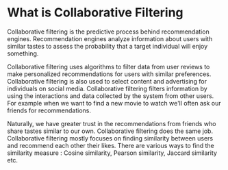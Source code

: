 <h1>What is Collaborative Filtering</h1>
Collaborative filtering is the predictive process behind recommendation engines. Recommendation engines analyze information about users with similar tastes to assess the probability that a target individual will enjoy something.

Collaborative filtering uses algorithms to filter data from user reviews to make personalized recommendations for users with similar preferences. Collaborative filtering is also used to select content and advertising for individuals on social media.
Collaborative filtering filters information by using the interactions and data collected by the system from other users. For example when we want to find a new movie to watch we'll often ask our friends for recommendations.

Naturally, we have greater trust in the recommendations from friends who share tastes similar to our own. Collaborative filtering does the same job. Collaborative filtering mostly focuses on finding similarity between users and recommend each other their likes. There are various ways to find the similarity measure : Cosine similarity, Pearson similarity, Jaccard similarity etc.
